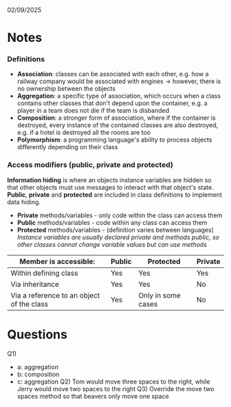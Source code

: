 02/09/2025

# Notes
### Definitions
- **Association**: classes can be associated with each other, e.g. how a railway company would be associated with engines -> however, there is no ownership between the objects
- **Aggregation**: a specific type of association, which occurs when a class contains other classes that don't depend upon the container, e.g. a player in a team does not die if the team is disbanded
- **Composition**: a stronger form of association, where if the container is destroyed, every instance of the contained classes are also destroyed, e.g. if a hotel is destroyed all the rooms are too
- **Polymorphism**: a programming language's ability to process objects differently depending on their class

### Access modifiers (public, private and protected)
**Information hiding** is where an objects instance variables are hidden so that other objects must use messages to interact with that object's state. **Public**, **private** and **protected** are included in class definitions to implement data hiding. 
- **Private** methods/variables - only code within the class can access them
- **Public** methods/variables - code within any class can access them
- **Protected** methods/variables - (definition varies between languages)
*Instance variables are usually declared private and methods public, so other classes cannot change variable values but can use methods*

| Member is accessible:                     | Public | Protected          | Private |
| ----------------------------------------- | ------ | ------------------ | ------- |
| Within defining class                     | Yes    | Yes                | Yes     |
| Via inheritance                           | Yes    | Yes                | No      |
| Via a reference to an object of the class | Yes    | Only in some cases | No      |


# Questions

Q1) 
- a: aggregation
- b: composition
- c: aggregation
Q2)
Tom would move three spaces to the right, while Jerry would move two spaces to the right
Q3)
Override the move two spaces method so that beavers only move one space